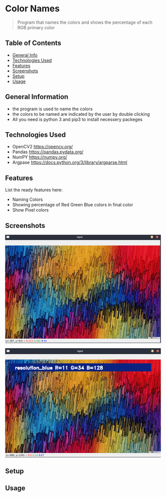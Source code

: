 # Color Names
> Program that names the colors and shows the percentage of each RGB primary color 

## Table of Contents
* [General Info](#general-information)
* [Technologies Used](#technologies-used)
* [Features](#features)
* [Screenshots](#screenshots)
* [Setup](#setup)
* [Usage](#usage)
<!-- * [License](#license) -->


## General Information
- the program is used to name the colors
- the colors to be named are indicated by the user by double clicking
- All you need is python 3 and pip3 to install necessery packeges


## Technologies Used
- OpenCV2 https://opencv.org/
- Pandas https://pandas.pydata.org/
- NumPY https://numpy.org/
- Argpase https://docs.python.org/3/library/argparse.html


## Features
List the ready features here:
- Naming Colors
- Showing percentage of Red Green Blue colors in final color
- Show Pixel colors


## Screenshots
![Main window](./img/s1.png)

![After](./img/s2.png.png)



## Setup



## Usage







